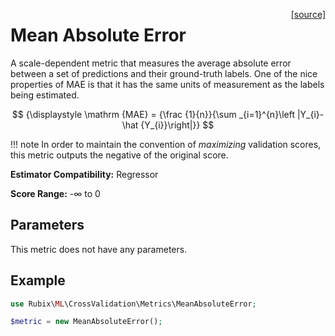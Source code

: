 <span style="float:right;"><a href="https://github.com/RubixML/ML/blob/master/src/CrossValidation/Metrics/MeanAbsoluteError.php">[source]</a></span>

# Mean Absolute Error
A scale-dependent metric that measures the average absolute error between a set of predictions and their ground-truth labels. One of the nice properties of MAE is that it has the same units of measurement as the labels being estimated.

$$
{\displaystyle \mathrm {MAE} = {\frac {1}{n}}{\sum _{i=1}^{n}\left |Y_{i}-\hat {Y_{i}}\right|}}
$$

!!! note
    In order to maintain the convention of *maximizing* validation scores, this metric outputs the negative of the original score.

**Estimator Compatibility:** Regressor

**Score Range:** -∞ to 0

## Parameters
This metric does not have any parameters.

## Example
```php
use Rubix\ML\CrossValidation\Metrics\MeanAbsoluteError;

$metric = new MeanAbsoluteError();
```